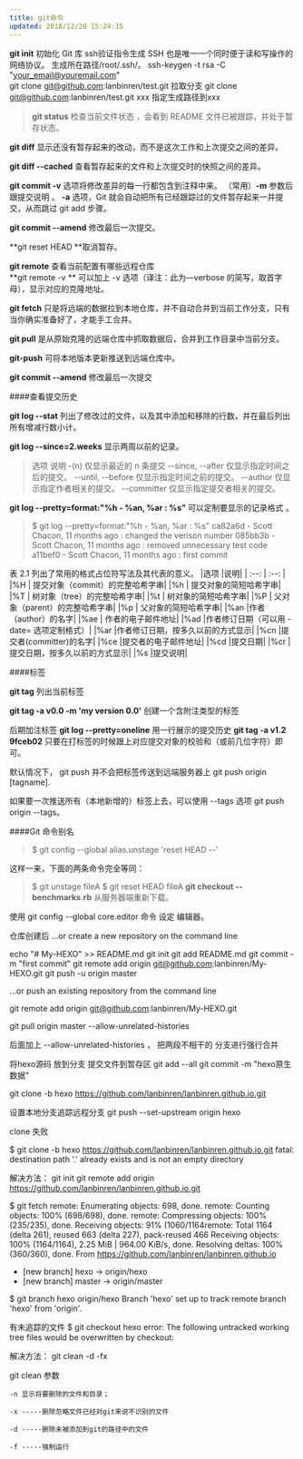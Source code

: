 ```yaml
---
title: git命令
updated: 2018/12/20 15:24:15
---
```


**git init** 初始化 Git 库
ssh验证指令生成   SSH 也是唯一一个同时便于读和写操作的网络协议。  生成所在路径/root/.ssh/。
           ssh-keygen \-t rsa \-C "your_email@youremail.com"   
           git clone  git@github.com:lanbinren/test.git    拉取分支
           git clone  git@github.com:lanbinren/test.git   xxx   指定生成路径到xxx


>**git status** 检查当前文件状态 ，会看到 README 文件已被跟踪，并处于暂存状态。

**git diff** 显示还没有暂存起来的改动，而不是这次工作和上次提交之间的差异。
<!-- more -->
**git diff \-\-cached** 查看暂存起来的文件和上次提交时的快照之间的差异。

**git commit  \-v** 选项将修改差异的每一行都包含到注释中来。
   （常用）**-m** 参数后跟提交说明  。
	              **\-a** 选项，Git 就会自动把所有已经跟踪过的文件暂存起来一并提交，从而跳过 git add 步骤。

**git commit \-\-amend**  修改最后一次提交。

**git reset HEAD <file>**取消暂存。 

**git remote**  查看当前配置有哪些远程仓库   
**git remote -v ** 	可以加上 \-v 选项（译注：此为—verbose 的简写，取首字母），显示对应的克隆地址。

**git fetch** 只是将远端的数据拉到本地仓库，并不自动合并到当前工作分支，只有当你确实准备好了，才能手工合并。

**git pull** 是从原始克隆的远端仓库中抓取数据后，合并到工作目录中当前分支。

**git\-push** 可将本地版本更新推送到远端仓库中。

**git commit \-\-amend**  修改最后一次提交   

####查看提交历史

**git log \-\-stat**  列出了修改过的文件，以及其中添加和移除的行数，并在最后列出所有增减行数小计。

**git log \-\-since=2.weeks** 显示两周以前的记录。

>选项 说明
\-(n) 仅显示最近的 n 条提交
\-\-since, \-\-after 仅显示指定时间之后的提交。
\-\-until, \-\-before 仅显示指定时间之前的提交。
\-\-author 仅显示指定作者相关的提交。
\-\-committer 仅显示指定提交者相关的提交。

**git log \-\-pretty=format:"%h \- %an, %ar : %s"**  可以定制要显示的记录格式 。

>$ git log \-\-pretty=format:"%h \- %an, %ar : %s"
ca82a6d \- Scott Chacon, 11 months ago : changed the verison number
085bb3b \- Scott Chacon, 11 months ago : removed unnecessary test code
a11bef0 \- Scott Chacon, 11 months ago : first commit

表 2.1 列出了常用的格式占位符写法及其代表的意义。
|选项 |说明|
| :\-\-: | :\-\-: |
|%H | 提交对象（commit）的完整哈希字串|
|%h  | 提交对象的简短哈希字串|
|%T  | 树对象（tree）的完整哈希字串|
|%t | 树对象的简短哈希字串|
|%P | 父对象（parent）的完整哈希字串|
|%p | 父对象的简短哈希字串|
|%an |作者（author）的名字|
|%ae | 作者的电子邮件地址|
|%ad |作者修订日期（可以用 -date= 选项定制格式）|
|%ar |作者修订日期，按多久以前的方式显示|
|%cn |提交者(committer)的名字|
|%ce |提交者的电子邮件地址|
|%cd |提交日期|
|%cr |提交日期，按多久以前的方式显示|
|%s |提交说明|



####标签

**git tag**   列出当前标签

**git tag \-a v0.0 \-m 'my version 0.0'**  创建一个含附注类型的标签

后期加注标签 
**git log \-\-pretty=oneline**   用一行展示的提交历史
**git tag \-a v1.2 9fceb02**   只要在打标签的时候跟上对应提交对象的校验和（或前几位字符）即可。

默认情况下， git push 并不会把标签传送到远端服务器上   git push origin [tagname].

如果要一次推送所有（本地新增的）标签上去，可以使用 \-\-tags 选项 git push origin \-\-tags。

####Git 命令别名
>$ git config \-\-global alias.unstage 'reset HEAD \-\-'

这样一来，下面的两条命令完全等同：

>$ git unstage fileA
>$ git reset HEAD fileA
**git checkout \-\- benchmarks.rb**  从服务器端重新下载。

使用 git config \-\-global core.editor 命令 设定 编辑器。


仓库创建后
…or create a new repository on the command line

echo "# My-HEXO" >> README.md
git init
git add README.md
git commit -m "first commit"
git remote add origin git@github.com:lanbinren/My-HEXO.git
git push -u origin master



…or push an existing repository from the command line

git remote add origin git@github.com:lanbinren/My-HEXO.git


git pull origin master --allow-unrelated-histories

后面加上 --allow-unrelated-histories ， 把两段不相干的 分支进行强行合并

将hexo源码 放到分支
提交文件到暂存区
git add --all
git commit -m "hexo原生数据"

git clone -b hexo https://github.com/lanbinren/lanbinren.github.io.git


设置本地分支追踪远程分支
git push --set-upstream origin hexo

clone 失败

$ git clone -b hexo https://github.com/lanbinren/lanbinren.github.io.git 
fatal: destination path '.' already exists and is not an empty directory 

解决方法：
 git init 
 git remote add origin https://github.com/lanbinren/lanbinren.github.io.git
 
$ git fetch
remote: Enumerating objects: 698, done.
remote: Counting objects: 100% (698/698), done.
remote: Compressing objects: 100% (235/235), done.
Receiving objects:  91% (1060/1164remote: Total 1164 (delta 261), reused 663 (delta 227), pack-reused 466
Receiving objects: 100% (1164/1164), 2.25 MiB | 964.00 KiB/s, done.
Resolving deltas: 100% (360/360), done.
From https://github.com/lanbinren/lanbinren.github.io
 * [new branch]      hexo       -> origin/hexo
 * [new branch]      master     -> origin/master

 
 $ git branch hexo origin/hexo
Branch 'hexo' set up to track remote branch 'hexo' from 'origin'.


有未追踪的文件 
$ git checkout hexo
error: The following untracked working tree files would be overwritten by checkout:

解决方法：
git clean -d -fx 

 git clean 参数 

    -n 显示将要删除的文件和目录；

    -x -----删除忽略文件已经对git来说不识别的文件

    -d -----删除未被添加到git的路径中的文件

    -f -----强制运行
